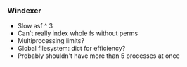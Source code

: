 ### Windexer

* Slow asf ^ 3
* Can't really index whole fs without perms
* Multiprocessing limits? 
* Global filesystem: dict for efficiency?
* Probably shouldn't have more than 5 processes at once